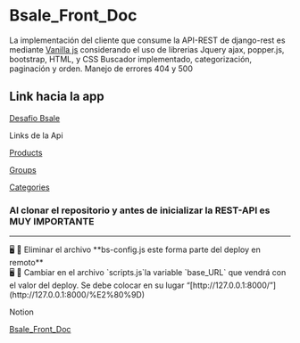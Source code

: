 # Bsale_Front_Doc

La implementación  del cliente que consume la API-REST de django-rest es mediante [Vanilla js](https://platzi.com/fundamentos-javascript-2017/tutoriales/que-es-vanilla-js-o-javascript-puro/) considerando el uso de librerias Jquery ajax, popper.js, bootstrap, HTML, y CSS  Buscador implementado, categorización, paginación y orden. Manejo de errores 404 y 500

## Link hacia la app

[Desafio Bsale](https://hungry-mahavira-07b641.netlify.app/)

Links de la Api


[Products](https://testapibsale.herokuapp.com/products/?format=api)

[Groups](https://testapibsale.herokuapp.com/categories/?format=api)

[Categories](https://testapibsale.herokuapp.com/categories/?format=api)


### Al clonar el repositorio y antes de inicializar la REST-API es MUY IMPORTANTE

---

<aside>
🖥️ 🚨 Eliminar el archivo **bs-config.js este forma parte del deploy en remoto**

</aside>

<aside>
🖥️ 🚨 Cambiar en el archivo `scripts.js`la variable `base_URL` que vendrá con el valor del deploy.
Se debe colocar en su lugar  “[http://127.0.0.1:8000/”](http://127.0.0.1:8000/%E2%80%9D)

</aside>

Notion 

[Bsale_Front_Doc](https://www.notion.so/Bsale_Front_Doc-d89edb92b5f44c9588e507218c01ea24)